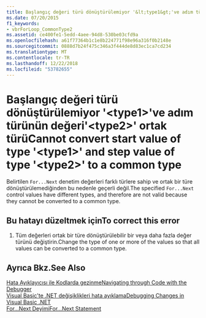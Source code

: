 ```yaml
---
title: Başlangıç değeri türü dönüştürülemiyor '&lt;type1&gt;'ve adım türünün değeri'&lt;type2&gt;' ortak türü
ms.date: 07/20/2015
f1_keywords:
- vbrForLoop_CommonType2
ms.assetid: ce400fe1-5edd-4aee-94d8-530be03cfd9a
ms.openlocfilehash: a61f77364b1c1e8b224771f98e96a316f0b2148e
ms.sourcegitcommit: 0888d7b24f475c346a3f444de8d83ec1ca7cd234
ms.translationtype: MT
ms.contentlocale: tr-TR
ms.lasthandoff: 12/22/2018
ms.locfileid: "53782655"
---
```

# <a name="cannot-convert-start-value-of-type-lttype1gt-and-step-value-of-type-lttype2gt-to-a-common-type"></a><span data-ttu-id="96059-102">Başlangıç değeri türü dönüştürülemiyor '&lt;type1&gt;'ve adım türünün değeri'&lt;type2&gt;' ortak türü</span><span class="sxs-lookup"><span data-stu-id="96059-102">Cannot convert start value of type '&lt;type1&gt;' and step value of type '&lt;type2&gt;' to a common type</span></span>
<span data-ttu-id="96059-103">Belirtilen `For...Next` denetim değerleri farklı türlere sahip ve ortak bir türe dönüştürülemediğinden bu nedenle geçerli değil.</span><span class="sxs-lookup"><span data-stu-id="96059-103">The specified `For...Next` control values have different types, and therefore are not valid because they cannot be converted to a common type.</span></span>  
  
## <a name="to-correct-this-error"></a><span data-ttu-id="96059-104">Bu hatayı düzeltmek için</span><span class="sxs-lookup"><span data-stu-id="96059-104">To correct this error</span></span>  
  
1.  <span data-ttu-id="96059-105">Tüm değerleri ortak bir türe dönüştürülebilir bir veya daha fazla değer türünü değiştirin.</span><span class="sxs-lookup"><span data-stu-id="96059-105">Change the type of one or more of the values so that all values can be converted to a common type.</span></span>  
  
## <a name="see-also"></a><span data-ttu-id="96059-106">Ayrıca Bkz.</span><span class="sxs-lookup"><span data-stu-id="96059-106">See Also</span></span>  
 [<span data-ttu-id="96059-107">Hata Ayıklayıcısı ile Kodlarda gezinme</span><span class="sxs-lookup"><span data-stu-id="96059-107">Navigating through Code with the Debugger</span></span>](/visualstudio/debugger/navigating-through-code-with-the-debugger)  
 [<span data-ttu-id="96059-108">Visual Basic'te .NET değişiklikleri hata ayıklama</span><span class="sxs-lookup"><span data-stu-id="96059-108">Debugging Changes in Visual Basic .NET</span></span>](https://msdn.microsoft.com/library/0e82bb0d-8bb2-4fe8-87d1-75f24c7cfd75)  
 [<span data-ttu-id="96059-109">For...Next Deyimi</span><span class="sxs-lookup"><span data-stu-id="96059-109">For...Next Statement</span></span>](../../visual-basic/language-reference/statements/for-next-statement.md)
